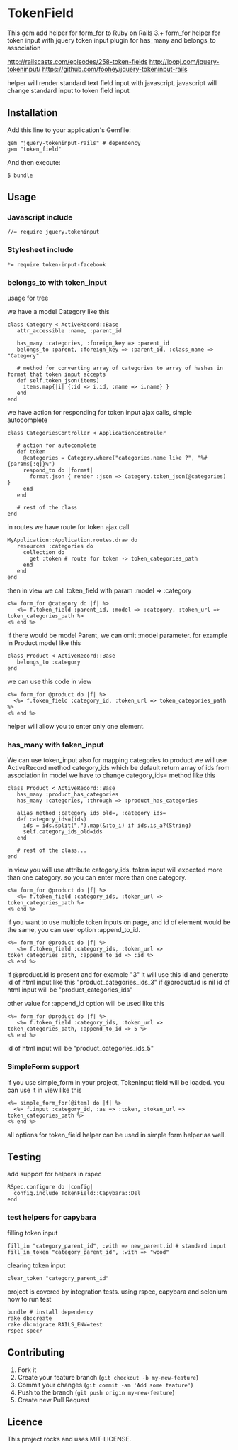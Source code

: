 # TokenField

This gem add helper for form_for to Ruby on Rails 3.+
form_for helper for token input with jquery token input plugin
for has_many and belongs_to association

http://railscasts.com/episodes/258-token-fields
http://loopj.com/jquery-tokeninput/
https://github.com/foohey/jquery-tokeninput-rails

helper will render standard text field input with javascript.
javascript will change standard input to token field input

## Installation

Add this line to your application's Gemfile:

    gem "jquery-tokeninput-rails" # dependency
    gem "token_field"

And then execute:

    $ bundle

## Usage

### Javascript include

    //= require jquery.tokeninput

### Stylesheet include

    *= require token-input-facebook

### belongs_to with token_input

usage for tree

we have a model Category like this

    class Category < ActiveRecord::Base
       attr_accessible :name, :parent_id

       has_many :categories, :foreign_key => :parent_id
       belongs_to :parent, :foreign_key => :parent_id, :class_name => "Category"

       # method for converting array of categories to array of hashes in format that token input accepts
       def self.token_json(items)
         items.map{|i| {:id => i.id, :name => i.name} }
       end
    end

we have action for responding for token input ajax calls, simple autocomplete

    class CategoriesController < ApplicationController

       # action for autocomplete
       def token
         @categories = Category.where("categories.name like ?", "%#{params[:q]}%")
         respond_to do |format|
           format.json { render :json => Category.token_json(@categories) }
         end
       end

       # rest of the class
    end

in routes we have route for token ajax call

    MyApplication::Application.routes.draw do
       resources :categories do
         collection do
           get :token # route for token -> token_categories_path
         end
       end
    end

then in view we call token_field with param :model => :category

    <%= form_for @category do |f| %>
       <%= f.token_field :parent_id, :model => :category, :token_url => token_categories_path %>
    <% end %>

if there would be model Parent, we can omit :model parameter.
for example in Product model like this

    class Product < ActiveRecord::Base
       belongs_to :category
    end

we can use this code in view

    <%= form_for @product do |f| %>
      <%= f.token_field :category_id, :token_url => token_categories_path %>
    <% end %>

helper will allow you to enter only one element.

### has_many with token_input

We can use token_input also for mapping categories to product
we will use ActiveRecord method category_ids which be default return array of ids from association
in model we have to change category_ids= method like this

    class Product < ActiveRecord::Base
       has_many :product_has_categories
       has_many :categories, :through => :product_has_categories

       alias_method :category_ids_old=, :category_ids=
       def category_ids=(ids)
         ids = ids.split(",").map(&:to_i) if ids.is_a?(String)
         self.category_ids_old=ids
       end

       # rest of the class...
    end

in view you will use attribute category_ids. token input will expected more than one category.
so you can enter more than one category.

    <%= form_for @product do |f| %>
       <%= f.token_field :category_ids, :token_url => token_categories_path %>
    <% end %>

if you want to use multiple token inputs on page, and id of element would be the same, you can user option :append_to_id.

    <%= form_for @product do |f| %>
       <%= f.token_field :category_ids, :token_url => token_categories_path, :append_to_id => :id %>
    <% end %>

if @product.id is present and for example "3" it will use this id and generate id of html input like this "product_categories_ids_3"
if @product.id is nil id of html input will be "product_categories_ids"

other value for :append_id option will be used like this

    <%= form_for @product do |f| %>
       <%= f.token_field :category_ids, :token_url => token_categories_path, :append_to_id => 5 %>
    <% end %>

id of html input will be "product_categories_ids_5"

### SimpleForm support

if you use simple_form in your project, TokenInput field will be loaded.
you can use it in view like this

    <%= simple_form_for(@item) do |f| %>
      <%= f.input :category_id, :as => :token, :token_url => token_categories_path %>
    <% end %>

all options for token_field helper can be used in simple form helper as well.

## Testing

add support for helpers in rspec

    RSpec.configure do |config|
      config.include TokenField::Capybara::Dsl
    end

### test helpers for capybara

filling token input

    fill_in "category_parent_id", :with => new_parent.id # standard input
    fill_in_token "category_parent_id", :with => "wood"

clearing token input

    clear_token "category_parent_id"

project is covered by integration tests. using rspec, capybara and selenium
how to run test

    bundle # install dependency
    rake db:create
    rake db:migrate RAILS_ENV=test
    rspec spec/


## Contributing

1. Fork it
2. Create your feature branch (`git checkout -b my-new-feature`)
3. Commit your changes (`git commit -am 'Add some feature'`)
4. Push to the branch (`git push origin my-new-feature`)
5. Create new Pull Request


## Licence

This project rocks and uses MIT-LICENSE.